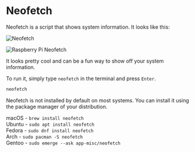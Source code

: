 # Neofetch

Neofetch is a script that shows system information. It looks like this:

![Neofetch](/neofetch.png)

![Raspberry Pi Neofetch](/neofetch-2.png)

It looks pretty cool and can be a fun way to show off your system information.

To run it, simply type `neofetch` in the terminal and press `Enter`.

```bash
neofetch
```

Neofetch is not installed by default on most systems. You can install it using the package manager of your distribution. 

macOS  - `brew install neofetch`  
Ubuntu - `sudo apt install neofetch`  
Fedora - `sudo dnf install neofetch`  
Arch   - `sudo pacman -S neofetch`  
Gentoo - `sudo emerge --ask app-misc/neofetch`  
